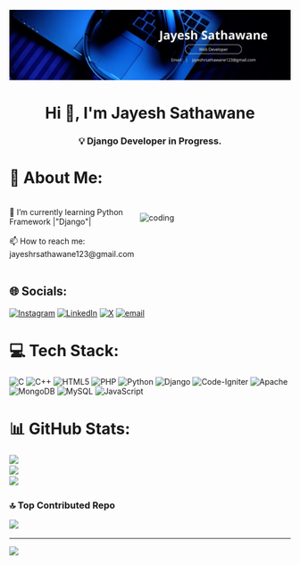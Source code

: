 ![logo](https://github.com/jayesh2710/jayesh2710/blob/main/banner.jpg?raw=true)
<h1 align="center">Hi 👋, I'm Jayesh Sathawane</h1>
<h3 align="center">💡 Django Developer in Progress.</h3>


<h1>💫 About Me:</h1><br><img align="right" src="https://user-images.githubusercontent.com/55389276/140866485-8fb1c876-9a8f-4d6a-98dc-08c4981eaf70.gif" 
     alt="coding" 
     style="width: 260px; height: 150px; float: right; padding: 10px;">
🌱 I’m currently learning Python Framework |"Django"|<br><br>📫 How to reach me: jayeshrsathawane123@gmail.com<br><br>


## 🌐 Socials:
[![Instagram](https://img.shields.io/badge/Instagram-%23E4405F.svg?logo=Instagram&logoColor=white)](https://instagram.com/jayesh_sathawane) [![LinkedIn](https://img.shields.io/badge/LinkedIn-%230077B5.svg?logo=linkedin&logoColor=white)](https://www.linkedin.com/in/jayesh-sathawane-33b099211/) [![X](https://img.shields.io/badge/X-black.svg?logo=X&logoColor=white)](https://x.com/@jayeshsathawane) [![email](https://img.shields.io/badge/Email-D14836?logo=gmail&logoColor=white)](mailto:jayeshrsathawane123@gmail.com) 

# 💻 Tech Stack:
![C](https://img.shields.io/badge/c-%2300599C.svg?style=plastic&logo=c&logoColor=white) ![C++](https://img.shields.io/badge/c++-%2300599C.svg?style=plastic&logo=c%2B%2B&logoColor=white) ![HTML5](https://img.shields.io/badge/html5-%23E34F26.svg?style=plastic&logo=html5&logoColor=white) ![PHP](https://img.shields.io/badge/php-%23777BB4.svg?style=plastic&logo=php&logoColor=white) ![Python](https://img.shields.io/badge/python-3670A0?style=plastic&logo=python&logoColor=ffdd54) ![Django](https://img.shields.io/badge/django-%23092E20.svg?style=plastic&logo=django&logoColor=white) ![Code-Igniter](https://img.shields.io/badge/CodeIgniter-%23EF4223.svg?style=plastic&logo=codeIgniter&logoColor=white) ![Apache](https://img.shields.io/badge/apache-%23D42029.svg?style=plastic&logo=apache&logoColor=white) ![MongoDB](https://img.shields.io/badge/MongoDB-%234ea94b.svg?style=plastic&logo=mongodb&logoColor=white) ![MySQL](https://img.shields.io/badge/mysql-4479A1.svg?style=plastic&logo=mysql&logoColor=white) ![JavaScript](https://img.shields.io/badge/javascript-%23323330.svg?style=plastic&logo=javascript&logoColor=%23F7DF1E)
# 📊 GitHub Stats:
![](https://github-readme-stats.vercel.app/api?username=jayesh2710&theme=transparent&hide_border=false&include_all_commits=false&count_private=false)<br/>
![](https://nirzak-streak-stats.vercel.app/?user=jayesh2710&theme=transparent&hide_border=false)<br/>
![](https://github-readme-stats.vercel.app/api/top-langs/?username=jayesh2710&theme=transparent&hide_border=false&include_all_commits=false&count_private=false&layout=compact)

### 🔝 Top Contributed Repo
![](https://github-contributor-stats.vercel.app/api?username=jayesh2710&limit=5&theme=dark&combine_all_yearly_contributions=true)

---
[![](https://visitcount.itsvg.in/api?id=jayesh2710&icon=0&color=0)](https://visitcount.itsvg.in)

<!-- Proudly created with GPRM ( https://gprm.itsvg.in ) -->
